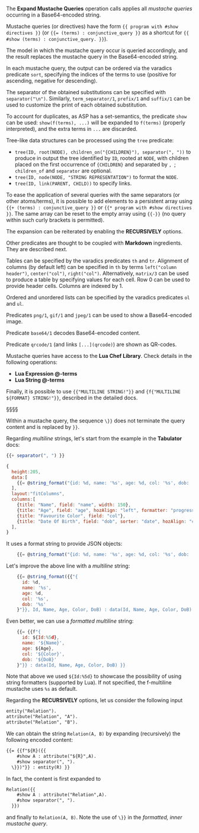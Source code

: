 The **Expand Mustache Queries** operation calls applies all *mustache queries* occurring in a Base64-encoded string.

Mustache queries (or directives) have the form 
`{{ program with #show directives }}`
(or `{{= (terms) : conjunctive_query }}` as a shortcut for `{{ #show (terms) : conjunctive_query. }}`).

The model in which the mustache query occur is queried accordingly, and the result replaces the mustache query in the Base64-encoded string.

In each mustache query, the output can be ordered via the varadics predicate `sort`, specifying the indices of the terms to use (positive for ascending, negative for descending).

The separator of the obtained substitutions can be specified with `separator("\n")`. Similarly, `term_separator/1`, `prefix/1` and `suffix/1` can be used to customize the print of each obtained substitution.

To account for duplicates, as ASP has a set-semantics, the predicate `show` can be used:
`show(f(terms), ...)` will be expanded to `f(terms)` (properly interpreted), and the extra terms in `...` are discarded. 

Tree-like data structures can be processed using the `tree` predicate:
- `tree(ID, root(NODE), children_on("{CHILDREN}"), separator(", "))` to produce in output the tree identified by `ID`, rooted at `NODE`, with children placed on the first occurrence of `{CHILDREN}` and separated by `, `; `children_of` and `separator` are optional. 
- `tree(ID, node(NODE, "STRING REPRESENTATION")` to format the `NODE`.
- `tree(ID, link(PARENT, CHILD))` to specify links.

To ease the application of several queries with the same separators (or other atoms/terms), it is possible to add elements to a persistent array using 
`{{+ (terms) : conjunctive_query }}` or
`{{* program with #show directives }}`.
The same array can be reset to the empty array using 
`{{-}}` (no query within such curly brackets is permitted).

The expansion can be reiterated by enabling the **RECURSIVELY** options.

Other predicates are thought to be coupled with **Markdown** ingredients.
They are described next.

Tables can be specified by the varadics predicates `th` and `tr`. 
Alignment of columns (by default left) can be specified in `th` by terms `left("column header")`, `center("col")`, `right("col")`. 
Alternatively, `matrix/3` can be used to produce a table by specifying values for each cell. 
Row 0 can be used to provide header cells. 
Columns are indexed by 1.

Ordered and unordered lists can be specified by the varadics predicates `ol` and `ul`.

Predicates `png/1`, `gif/1` and `jpeg/1` can be used to show a Base64-encoded image.

Predicate `base64/1` decodes Base64-encoded content.

Predicate `qrcode/1` (and links `[...](qrcode)`) are shown as QR-codes.

Mustache queries have access to the **Lua Chef Library**.
Check details in the following operations:
- **Lua Expression @-terms**
- **Lua String @-terms**

Finally, it is possible to use `{{"MULTILINE STRING!"}}` and `{f{"MULTILINE ${FORMAT} STRING!"}}`, described in the detailed docs.

§§§§

Within a mustache query, the sequence `\}}` does not terminate the query content and is replaced by `}}`.

Regarding *multiline* strings, let's start from the example in the **Tabulator** docs:
```javascript
{{+ separator(", ") }}

{
  height:205,
  data:[
    {{= @string_format("{id: %d, name: '%s', age: %d, col: '%s', dob: '%s'}", Id, Name, Age, Color, DoB) : data(Id, Name, Age, Color, DoB) }}
  ],
  layout:"fitColumns",
  columns:[ 
    {title: "Name", field: "name", width: 150},
    {title: "Age", field: "age", hozAlign: "left", formatter: "progress"},
    {title: "Favourite Color", field: "col"},
    {title: "Date Of Birth", field: "dob", sorter: "date", hozAlign: "center"},
  ],
}
```
It uses a format string to provide JSON objects:
```javascript
    {{= @string_format("{id: %d, name: '%s', age: %d, col: '%s', dob: '%s'}", Id, Name, Age, Color, DoB) : data(Id, Name, Age, Color, DoB) }}
```
Let's improve the above line with a *multiline* string:
```javascript
    {{= @string_format({{"{
      id: %d, 
      name: '%s', 
      age: %d, 
      col: '%s', 
      dob: '%s'
    }"}}, Id, Name, Age, Color, DoB) : data(Id, Name, Age, Color, DoB) }}
```
Even better, we can use a *formatted multiline* string:
```javascript
    {{= {{f"{
      id: ${Id:%5d}, 
      name: '${Name}', 
      age: ${Age}, 
      col: '${Color}', 
      dob: '${DoB}'
    }"}} : data(Id, Name, Age, Color, DoB) }}
```
Note that above we used `${Id:%5d}` to showcase the possibility of using string formatters (supported by Lua).
If not specified, the f-multiline mustache uses `%s` as default.

Regarding the **RECURSIVELY** options, let us consider the following input
```asp
entity("Relation").
attribute("Relation", "A").
attribute("Relation", "B").
```
We can obtain the string `Relation(A, B)` by expanding (recursively) the following encoded content:
```asp
{{= {{f"${R}({{ 
    #show A : attribute("${R}",A).
    #show separator(", ").
  \}})"}} : entity(R) }}
```
In fact, the content is first expanded to
```asp
Relation({{ 
    #show A : attribute("Relation",A).
    #show separator(", ").
  }})
```
and finally to `Relation(A, B)`.
Note the use of `\}}` in the _formatted, inner mustache query_.